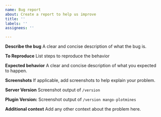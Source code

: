 ```yaml
---
name: Bug report
about: Create a report to help us improve
title: ''
labels: ''
assignees: ''

---
```


**Describe the bug**
A clear and concise description of what the bug is.

**To Reproduce**
List steps to reproduce the behavior

**Expected behavior**
A clear and concise description of what you expected to happen.

**Screenshots**
If applicable, add screenshots to help explain your problem.

**Server Version**
Screenshot output of `/version`

**Plugin Version:**
Screenshot output of `/version mango-plotmines`

**Additional context**
Add any other context about the problem here.
